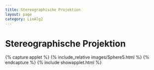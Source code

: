 ```yaml
---
title: Stereographische Projektion
layout: page
category: LinAlg2
---
```

# Stereographische Projektion

{% capture applet %} {% include_relative images/Sphere5.html %} {% endcapture %}
{% include showapplet.html %}
